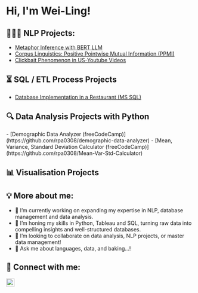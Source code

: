 <h1>Hi, I'm Wei-Ling! </h1>

<h2>👩🏻‍💻 NLP Projects:</h2>

  - [Metaphor Inference with BERT LLM](https://github.com/rpa0308/MetaphorInference-with-BERT)
  - [Corpus Linguistics: Positive Pointwise Mutual Information (PPMI)](https://github.com/rpa0308/CorpusLinguisticsWithPython-PPLM)
  - [Clickbait Phenomenon in US-Youtube Videos](https://github.com/rpa0308/ClickbaitPhenomenon_US-YoutubeVideos)

<h2>⏳ SQL / ETL Process Projects</h2>

  - [Database Implementation in a Restaurant (MS SQL)](https://github.com/rpa0308/SQLProject-RestaurantGenuss)

<h2>🔍 Data Analysis Projects with Python </h2>
  - [Demographic Data Analyzer (freeCodeCamp)](https://github.com/rpa0308/demographic-data-analyzer)
  - [Mean, Variance, Standard Deviation Calculator (freeCodeCamp)](https://github.com/rpa0308/Mean-Var-Std-Calculator)

<h2>📊 Visualisation Projects </h2>



<h2>💡 More about me: </h2>

- 🔭 I’m currently working on expanding my expertise in NLP, database management and data analysis.
- 🌱 I’m honing my skills in Python, Tableau and SQL, turning raw data into compelling insights and well-structured databases.
- 👯 I’m looking to collaborate on data analysis, NLP projects, or master data management!
- 💬 Ask me about languages, data, and baking...!


<h2> 🤳 Connect with me:</h2>

[<img align="left" alt="JoshMadakor | LinkedIn" width="22px" src="https://cdn.jsdelivr.net/npm/simple-icons@v3/icons/linkedin.svg" />][linkedin]

[linkedin]: https://linkedin.com/in/wei-ling-liao
